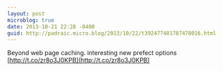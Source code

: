 ```yaml
---
layout: post
microblog: true
date: 2013-10-21 22:28 -0400
guid: http://padraic.micro.blog/2013/10/22/t392477481787478016.html
---
```

Beyond web page caching. interesting new prefect options [http://t.co/zr8o3J0KPB](http://t.co/zr8o3J0KPB)
